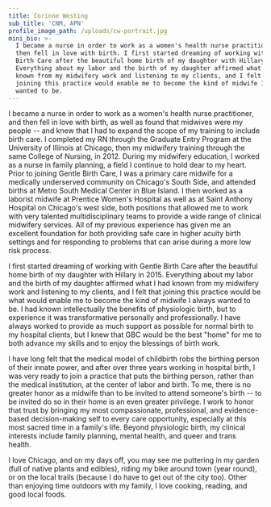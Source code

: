 ```yaml
---
title: Corinne Westing
sub_title: 'CNM, APN'
profile_image_path: /uploads/cw-portrait.jpg
mini_bio: >-
  I became a nurse in order to work as a women's health nurse practitioner, and
  then fell in love with birth. I first started dreaming of working with Gentle
  Birth Care after the beautiful home birth of my daughter with Hillary in 2015.
  Everything about my labor and the birth of my daughter affirmed what I had
  known from my midwifery work and listening to my clients, and I felt that
  joining this practice would enable me to become the kind of midwife I always
  wanted to be.
---
```



I became a nurse in order to work as a women's health nurse practitioner, and then fell in love with birth, as well as found that midwives were my people -- and knew that I had to expand the scope of my training to include birth care. I completed my RN through the Graduate Entry Program at the University of Illinois at Chicago, then my midwifery training through the same College of Nursing, in 2012. During my midwifery education, I worked as a nurse in family planning, a field I continue to hold dear to my heart. Prior to joining Gentle Birth Care, I was a primary care midwife for a medically underserved community on Chicago's South Side, and attended births at Metro South Medical Center in Blue Island. I then worked as a laborist midwife at Prentice Women's Hospital as well as at Saint Anthony Hospital on Chicago's west side, both positions that allowed me to work with very talented multidisciplinary teams to provide a wide range of clinical midwifery services. All of my previous experience has given me an excellent foundation for both providing safe care in higher acuity birth settings and for responding to problems that can arise during a more low risk process.&nbsp;

I first started dreaming of working with Gentle Birth Care after the beautiful home birth of my daughter with Hillary in 2015. Everything about my labor and the birth of my daughter affirmed what I had known from my midwifery work and listening to my clients, and I felt that joining this practice would be what would enable me to become the kind of midwife I always wanted to be. I had known intellectually the benefits of physiologic birth, but to experience it was transformative personally and professionally. I have always worked to provide as much support as possible for normal birth to my hospital clients, but I knew that GBC would be the best "home" for me to both advance my skills and to enjoy the blessings of birth work.&nbsp;

I have long felt that the medical model of childbirth robs the birthing person of their innate power, and after over three years working in hospital birth, I was very ready to join a practice that puts the birthing person, rather than the medical institution, at the center of labor and birth. To me, there is no greater honor as a midwife than to be invited to attend someone's birth -- to be invited do so in their home is an even greater privilege. I work to honor that trust by bringing my most compassionate, professional, and evidence-based decision-making self to every care opportunity, especially at this most sacred time in a family's life. Beyond physiologic birth, my clinical interests include family planning, mental health, and queer and trans health.&nbsp;

I love Chicago, and on my days off, you may see me puttering in my garden (full of native plants and edibles), riding my bike around town (year round), or on the local trails (because I do have to get out of the city too). Other than enjoying time outdoors with my family, I love cooking, reading, and good local foods.&nbsp;